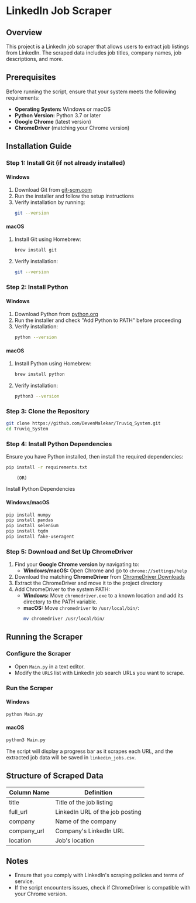 # LinkedIn Job Scraper

## Overview
This project is a LinkedIn job scraper that allows users to extract job listings from LinkedIn. The scraped data includes job titles, company names, job descriptions, and more.

## Prerequisites
Before running the script, ensure that your system meets the following requirements:
- **Operating System:** Windows or macOS
- **Python Version:** Python 3.7 or later
- **Google Chrome** (latest version)
- **ChromeDriver** (matching your Chrome version)

## Installation Guide

### Step 1: Install Git (if not already installed)
#### **Windows**
1. Download Git from [git-scm.com](https://git-scm.com/downloads)
2. Run the installer and follow the setup instructions
3. Verify installation by running:
   ```sh
   git --version
   ```

#### **macOS**
1. Install Git using Homebrew:
   ```sh
   brew install git
   ```
2. Verify installation:
   ```sh
   git --version
   ```

### Step 2: Install Python
#### **Windows**
1. Download Python from [python.org](https://www.python.org/downloads/)
2. Run the installer and check "Add Python to PATH" before proceeding
3. Verify installation:
   ```sh
   python --version
   ```

#### **macOS**
1. Install Python using Homebrew:
   ```sh
   brew install python
   ```
2. Verify installation:
   ```sh
   python3 --version
   ```

### Step 3: Clone the Repository
```sh
git clone https://github.com/DevenMalekar/Truviq_System.git
cd Truviq_System
```

### Step 4: Install Python Dependencies
Ensure you have Python installed, then install the required dependencies:
```sh
pip install -r requirements.txt
```
        (OR)
Install Python Dependencies
#### **Windows/macOS**
```sh
pip install numpy
pip install pandas
pip install selenium
pip install tqdm
pip install fake-useragent
```

### Step 5: Download and Set Up ChromeDriver
1. Find your **Google Chrome version** by navigating to:
   - **Windows/macOS:** Open Chrome and go to `chrome://settings/help`
2. Download the matching **ChromeDriver** from [ChromeDriver Downloads](https://chromedriver.chromium.org/downloads)
3. Extract the ChromeDriver and move it to the project directory
4. Add ChromeDriver to the system PATH:
   - **Windows:** Move `chromedriver.exe` to a known location and add its directory to the PATH variable.
   - **macOS:** Move `chromedriver` to `/usr/local/bin/`:
     ```sh
     mv chromedriver /usr/local/bin/
     ```

## Running the Scraper

### Configure the Scraper
- Open `Main.py` in a text editor.
- Modify the `URLS` list with LinkedIn job search URLs you want to scrape.

### Run the Scraper
#### **Windows**
```sh
python Main.py
```
#### **macOS**
```sh
python3 Main.py
```
The script will display a progress bar as it scrapes each URL, and the extracted job data will be saved in `linkedin_jobs.csv`.

## Structure of Scraped Data
| Column Name     | Definition                                        |
| --------------- | ------------------------------------------------- |
| title           | Title of the job listing                          |
| full_url        | LinkedIn URL of the job posting                   |
| company         | Name of the company                              |
| company_url     | Company's LinkedIn URL                            |
| location        | Job's location                                    |

## Notes
- Ensure that you comply with LinkedIn's scraping policies and terms of service.
- If the script encounters issues, check if ChromeDriver is compatible with your Chrome version.


